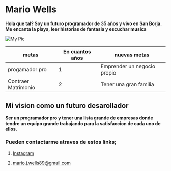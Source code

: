 # Mario Wells
__Hola que tal? Soy un futuro programador de 35 años y vivo en San Borja. Me encanta la playa, leer historias de fantasia y escuchar musica__

![My Pic](https://media-lim1-1.cdn.whatsapp.net/v/t61.24694-24/454737584_509194035095713_2495257288731806776_n.jpg?ccb=11-4&oh=01_Q5AaIMUICUeM-kv97sTqNIqzDwYjvZR8rsZAVsX-mNXuUd24&oe=679C0C92&_nc_sid=5e03e0&_nc_cat=107)

|metas | En cuantos años |nuevas metas |
| --- | --- | --- |
| progamador pro | 1 | Emprender un negocio propio |
| Contraer Matrimonio | 2 | Tener una gran familia |

## Mi vision como un futuro desarollador
__Ser un programador pro y tener una lista grande de empresas donde tendre un equipo grande trabajando para la satisfaccion de cada uno de ellos.__


### Pueden contactarme atraves de estos links;

1. [Instagram](https://www.instagram.com/mariokhan89?igsh=dGFkYnd2bmJtNm4z)

2. [mario.j.wells89@gmail.com](mailto:mario.j.wells89@gmail.com)
